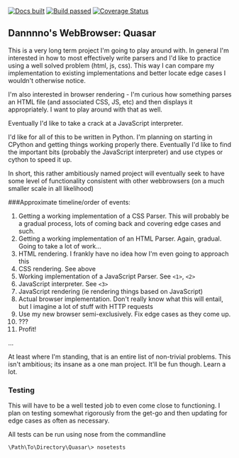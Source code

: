 [![Docs built](https://readthedocs.org/projects/quasar/badge/?version=latest)](http://quasar.readthedocs.org/en/latest/)
[![Build passed](https://travis-ci.org/Dannnno/Quasar.svg?branch=master)](https://travis-ci.org/Dannnno/Quasar)
[![Coverage Status](https://coveralls.io/repos/Dannnno/Quasar/badge.png)](https://coveralls.io/r/Dannnno/Quasar)
## Dannnno's WebBrowser: Quasar

This is a very long term project I'm going to play around with.  In general I'm interested in how to most effectively
write parsers and I'd like to practice using a well solved problem (html, js, css).  This way I can compare my
implementation to existing implementations and better locate edge cases I wouldn't otherwise notice.

I'm also interested in browser rendering - I'm curious how something parses an HTML file (and associated CSS, JS, etc)
and then displays it appropriately.  I want to play around with that as well.

Eventually I'd like to take a crack at a JavaScript interpreter.

I'd like for all of this to be written in Python.  I'm planning on starting in CPython and getting things working properly 
there.  Eventually I'd like to find the important bits (probably the JavaScript interpreter) and use ctypes or
cython to speed it up.  

In short, this rather ambitiously named project will eventually seek to have some level of functionality consistent with
other webbrowsers (on a much smaller scale in all likelihood)


###Approximate timeline/order of events:
  1. Getting a working implementation of a CSS Parser.  This will probably be a gradual process, lots of coming back and 
covering edge cases and such.
  2. Getting a working implementation of an HTML Parser.  Again, gradual.  Going to take a lot of work... <understatement
of the year>
  3. HTML rendering.  I frankly have no idea how I'm even going to approach this
  4. CSS rendering.  See above
  5. Working implementation of a JavaScript Parser.  See `<1>`, `<2>`
  6. JavaScript interpreter.  See `<3>`
  7. JavaScript rendering (ie rendering things based on JavaScript)
  8. Actual browser implementation.  Don't really know what this will entail, but I imagine a lot of stuff with HTTP 
requests
  9. Use my new browser semi-exclusively.  Fix edge cases as they come up.
  10. ???
  11. Profit!


...

At least where I'm standing, that is an entire list of non-trivial problems.  This isn't ambitious; its insane as
a one man project.  It'll be fun though. Learn a lot.


### Testing

This will have to be a well tested job to even come close to functioning.  I plan on testing somewhat rigorously from the
get-go and then updating for edge cases as often as necessary.

All tests can be run using nose from the commandline

    \Path\To\Directory\Quasar\> nosetests
    
    
